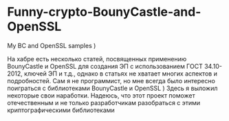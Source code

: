 # Funny-crypto-BounyCastle-and-OpenSSL
My BC and OpenSSL samples )

На хабре есть несколько статей, посвященных применению BounyCastle и OpenSSL для создания ЭП с использованием ГОСТ 34.10-2012, ключей ЭП и т.д., однако в статьях не хватает многих аспектов и подробностей. Сам я не программист, но мне всегда было интересно поиграться с библиотеками BounyCastle и OpenSSL ) Здесь я выложил некоторые свои наработки. Надеюсь, что этот проект поможет отечественным и не только разработчикам разобраться с этими криптографическими библиотеками

